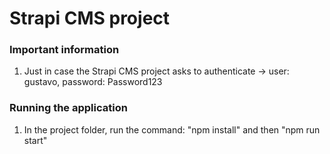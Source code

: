 # Strapi CMS project

### Important information
1. Just in case the Strapi CMS project asks to authenticate -> user: gustavo, password: Password123

### Running the application
1. In the project folder, run the command: "npm install" and then "npm run start"
